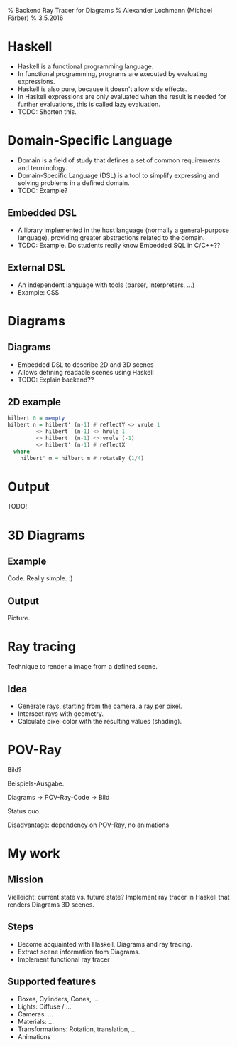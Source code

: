 % Backend Ray Tracer for Diagrams
% Alexander Lochmann (Michael Färber)
% 3.5.2016

# Haskell

* Haskell is a functional programming language.
* In functional programming, programs are executed by evaluating expressions.
* Haskell is also pure, because it doesn't allow side effects.
* In Haskell expressions are only evaluated when the result is needed for further
  evaluations, this is called lazy evaluation.
* TODO: Shorten this.

# Domain-Specific Language

* Domain is a field of study that defines a set of
  common requirements and terminology.
* Domain-Specific Language (DSL) is a tool to simplify expressing and solving
  problems in a defined domain.
* TODO: Example?

## Embedded DSL

* A library implemented in the host language (normally a general-purpose language),
  providing greater abstractions related to the domain.
* TODO: Example. Do students really know Embedded SQL in C/C++??

## External DSL

* An independent language with tools (parser, interpreters, ...)
* Example: CSS


# Diagrams

## Diagrams

* Embedded DSL to describe 2D and 3D scenes
* Allows defining readable scenes using Haskell
* TODO: Explain backend??

## 2D example

~~~ haskell
hilbert 0 = mempty
hilbert n = hilbert' (n-1) # reflectY <> vrule 1
         <> hilbert  (n-1) <> hrule 1
         <> hilbert  (n-1) <> vrule (-1)
         <> hilbert' (n-1) # reflectX
  where
    hilbert' m = hilbert m # rotateBy (1/4)
~~~


# Output

TODO!


# 3D Diagrams

## Example

Code. Really simple. :)

## Output

Picture.


# Ray tracing

Technique to render a image from a defined scene.

## Idea

* Generate rays, starting from the camera, a ray per pixel.
* Intersect rays with geometry.
* Calculate pixel color with the resulting values (shading).


# POV-Ray

Bild?

Beispiels-Ausgabe.

Diagrams -> POV-Ray-Code -> Bild

Status quo.

Disadvantage: dependency on POV-Ray, no animations


# My work

## Mission

Vielleicht: current state vs. future state?
Implement ray tracer in Haskell that renders Diagrams 3D scenes.

## Steps

* Become acquainted with Haskell, Diagrams and ray tracing.
* Extract scene information from Diagrams.
* Implement functional ray tracer

## Supported features

* Boxes, Cylinders, Cones, ...
* Lights: Diffuse / ...
* Cameras: ...
* Materials: ...
* Transformations: Rotation, translation, ...
* Animations
